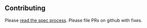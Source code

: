 ## Contributing

Please [read the spec process](https://chenjianmei111.github.io/specs/#intro__process). Please file PRs on github with fixes.
